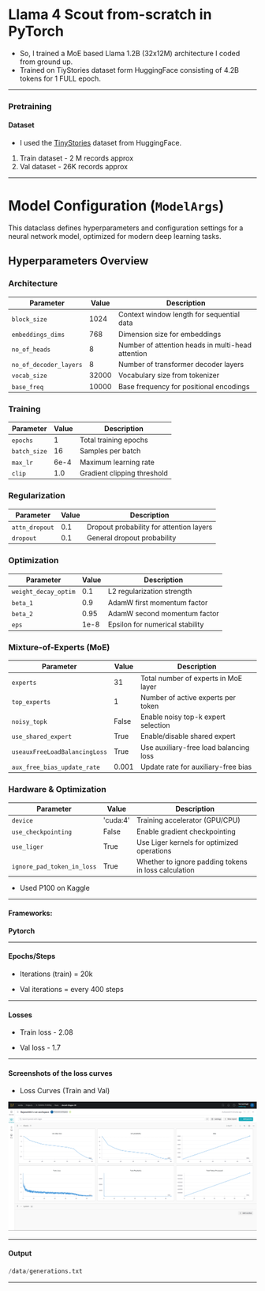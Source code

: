 
# Llama 4 Scout from-scratch in PyTorch
- So, I trained a MoE based Llama 1.2B (32x12M) architecture I coded from ground up.
- Trained on TiyStories dataset form HuggingFace consisting of 4.2B tokens for 1 FULL epoch.


---

### Pretraining

#### Dataset

 - I used the [TinyStories](https://huggingface.co/datasets/roneneldan/TinyStories) dataset from HuggingFace.

  1) Train dataset - 2 M records approx
  2) Val dataset - 26K records approx



---


# Model Configuration (`ModelArgs`)

This dataclass defines hyperparameters and configuration settings for a neural network model, optimized for modern deep learning tasks.

## Hyperparameters Overview

### Architecture
| Parameter | Value | Description |
|-----------|-------|-------------|
| `block_size` | 1024 | Context window length for sequential data |
| `embeddings_dims` | 768 | Dimension size for embeddings |
| `no_of_heads` | 8 | Number of attention heads in multi-head attention |
| `no_of_decoder_layers` | 8 | Number of transformer decoder layers |
| `vocab_size` | 32000 | Vocabulary size from tokenizer |
| `base_freq` | 10000 | Base frequency for positional encodings |

### Training
| Parameter | Value | Description |
|-----------|-------|-------------|
| `epochs` | 1 | Total training epochs |
| `batch_size` | 16 | Samples per batch |
| `max_lr` | 6e-4 | Maximum learning rate |
| `clip` | 1.0 | Gradient clipping threshold |

### Regularization
| Parameter | Value | Description |
|-----------|-------|-------------|
| `attn_dropout` | 0.1 | Dropout probability for attention layers |
| `dropout` | 0.1 | General dropout probability |

### Optimization
| Parameter | Value | Description |
|-----------|-------|-------------|
| `weight_decay_optim` | 0.1 | L2 regularization strength |
| `beta_1` | 0.9 | AdamW first momentum factor |
| `beta_2` | 0.95 | AdamW second momentum factor |
| `eps` | 1e-8 | Epsilon for numerical stability |

### Mixture-of-Experts (MoE)
| Parameter | Value | Description |
|-----------|-------|-------------|
| `experts` | 31 | Total number of experts in MoE layer |
| `top_experts` | 1 | Number of active experts per token |
| `noisy_topk` | False | Enable noisy top-k expert selection |
| `use_shared_expert` | True | Enable/disable shared expert |
| `useauxFreeLoadBalancingLoss` | True | Use auxiliary-free load balancing loss |
| `aux_free_bias_update_rate` | 0.001 | Update rate for auxiliary-free bias |

### Hardware & Optimization
| Parameter | Value | Description |
|-----------|-------|-------------|
| `device` | 'cuda:4' | Training accelerator (GPU/CPU) |
| `use_checkpointing` | False | Enable gradient checkpointing |
| `use_liger` | True | Use Liger kernels for optimized operations |
| `ignore_pad_token_in_loss` | True | Whether to ignore padding tokens in loss calculation |


 - Used P100 on Kaggle
---

#### Frameworks:
**Pytorch**


--- 

#### Epochs/Steps
- Iterations (train) = 20k 

- Val iterations = every 400 steps
---
#### Losses
- Train loss - 2.08

- Val loss - 1.7

---

#### Screenshots of the loss curves

- Loss Curves (Train and Val)

![Loss Curves (Train and Val)](img/loss.png)

--- 
#### Output

```python
/data/generations.txt
```

---

<!-- ### Local setup


### Requirements



```python
git [clone the repo](https://github.com/YuvrajSingh-mist/StoryLlama.git)
cd StoryLlama
bash ./install.sh

```
- A wandb.ai account for plotting graphs for your loss curves

- On your terminal run
```python
wandb login
```

- Enter the api key and follow the instructions and once you are succesfully logged in follow the given steps


- Download the model

```python
cd gradio/

python app.py
```


---

### Running 


#### Training a model

- Kindly change 'device' to any of your available cuda gpus.

To run:

```python
bash ./install.sh
```

```python
torchrun --standalone --nproc_per_node=gpu trainer.py \
    --epochs 10 \
    --block_size 256 \
    --batch_size 128 \
    --embeddings_dims 768 \
    --attn_dropout 0.2 \
    --no_of_heads 12 \
    --dropout 0.2 \
    --val_epochs 3 \
    --max_lr 5e-4 \
    --no_of_decoder_layers 6 \
    --weight_decay_optim 0.01 \
    --beta_1 0.85 \
    --beta_2 0.99 \
    --clip 0.5 \
    --device "cuda" \
    --no_kv_heads 4 \
    --vocab_size 50257 \
    --eps 1e-6 \
    --dtype "float16" \
    --save_checkpoint_dir "model_checkpoints" \
    --prompt "Once upon a time" \
    --save_checkpoint_iter 100 \
    --total_iters 5000 \
    --eval_iters 200 \
    --eval_check 500 \
    --warmup_iters 1000 \
    --min_lr 1e-5 \
    --lr_decay_iters 2000 \
    --total_batch_size 262144 \
    --micro_batch_size 128 \
    --gradient_accumulation_steps 4

```
--standalone - if all the gpu are on one server
--npro_per_node - number of gpus available and use the keyword gpu to use all

#### Inference on a model

```python 
python inference.py --prompt "Once upon a time" --max_length 100 --temperature 0.8 --topk 50 
```
 -->
